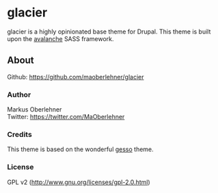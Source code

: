 # glacier
glacier is a highly opinionated base theme for Drupal. This theme is built upon the [avalanche](https://github.com/avalanchesass/avalanche) SASS framework. 

## About
Github: https://github.com/maoberlehner/glacier

### Author
Markus Oberlehner  
Twitter: https://twitter.com/MaOberlehner

### Credits
This theme is based on the wonderful [gesso](https://www.drupal.org/project/gesso) theme.

### License
GPL v2 (http://www.gnu.org/licenses/gpl-2.0.html)
